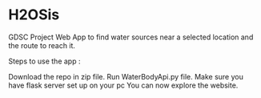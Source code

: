 # H2OSis
GDSC Project
Web App to find water sources near a selected location and the route to reach it.

Steps to use the app :

Download the repo in zip file.
Run WaterBodyApi.py file. Make sure you have flask server set up on your pc
You can now explore the website.
